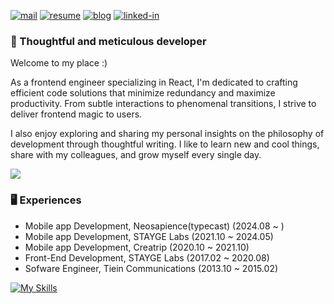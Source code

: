 [![mail](https://img.shields.io/badge/3.ria.eboda@gmail.com-EA4335?style=round-square&logo=Gmail&logoColor=white)](mailto:3.ria.eboda@gmail.com)
[![resume](https://img.shields.io/badge/Resume-000000?style=round-square&logo=Notion)](https://www.notion.so/luckypear/Resume-06d22150499e45cc901c034f7b069228)
[![blog](https://img.shields.io/badge/Blog-5fb0b6?style=round-square&logo=Notion)](https://www.notion.so/luckypear/Lucky-Pear-58babfb58d0348d49b3a6b54968f6f82)
[![linked-in](https://img.shields.io/badge/JB_Yun-0A66C2?style=round-square&logo=LinkedIn)](https://www.linkedin.com/in/jong-bae-yun-219448106/)

### 🍭 Thoughtful and meticulous developer
Welcome to my place :)

As a frontend engineer specializing in React, I'm dedicated to crafting efficient code solutions that minimize redundancy and maximize productivity.
From subtle interactions to phenomenal transitions, I strive to deliver frontend magic to users.

I also enjoy exploring and sharing my personal insights on the philosophy of development through thoughtful writing.
I like to learn new and cool things, share with my colleagues, and grow myself every single day.

![](http://github-profile-summary-cards.vercel.app/api/cards/profile-details?username=yjb94&theme=github)

### 🖥️ Experiences
- Mobile app Development, Neosapience(typecast) (2024.08 ~ )
- Mobile app Development, STAYGE Labs (2021.10 ~ 2024.05)
- Mobile app Development, Creatrip (2020.10 ~ 2021.10)
- Front-End Development, STAYGE Labs (2017.02 ~ 2020.08)
- Sofware Engineer, Tiein Communications (2013.10 ~ 2015.02)

[![My Skills](https://skillicons.dev/icons?i=ts,react,css,npm,graphql,swift,java,c,cpp)](https://skillicons.dev)
